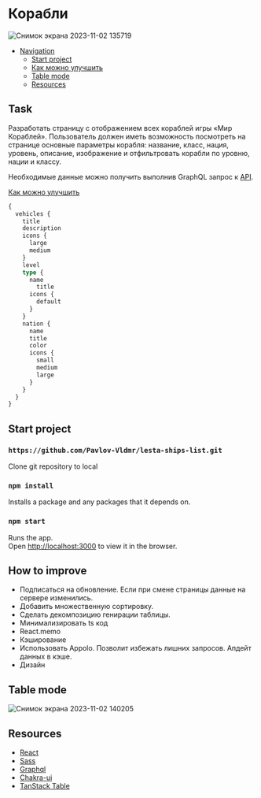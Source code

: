 # Корабли
![Снимок экрана 2023-11-02 135719](https://github.com/Pavlov-Vldmr/lesta-ships-list/assets/72386678/da21319f-d1aa-4c9c-959a-2d8cf3ccd7bb)

- [Navigation](#markdown-navigation) 
    - [Start project](#start-project)
    - [Как можно улучшить](#how-to-improve)
    - [Table mode](#table-mode)
    - [Resources](#resources)

## Task
Разработать страницу с отображением всех кораблей игры «Мир Кораблей». Пользователь должен иметь возможность посмотреть на странице основные параметры корабля: название, класс, нация, уровень, описание, изображение и отфильтровать корабли по уровню, нации и классу.

Необходимые данные можно получить выполнив GraphQL запрос к [API](https://vortex.korabli.su/api/graphql/glossary/).

[Как можно улучшить](#how-to-improve)
```graphql
{
  vehicles {
    title
    description
    icons {
      large
      medium
    }
    level
    type {
      name
    	title
      icons {
        default
      }
    }
    nation {
      name
      title
      color
      icons {
        small
        medium
        large
      }
    }
  }
}
```

## Start project
### `https://github.com/Pavlov-Vldmr/lesta-ships-list.git`
Clone git repository to local

### `npm install`
Installs a package and any packages that it depends on. 

### `npm start`

Runs the app.\
Open [http://localhost:3000](http://localhost:3000) to view it in the browser.


## How to improve
- Подписаться на обновление. Если при смене страницы данные на сервере изменились.
- Добавить множественную сортировку.
- Сделать декомпозицию генирации таблицы.
- Минимализировать ts код
- React.memo
- Кэширование
- Использовать Appolo. Позволит избежать лишних запросов.  Апдейт данных в кэше.
- Дизайн


## Table mode
![Снимок экрана 2023-11-02 140205](https://github.com/Pavlov-Vldmr/lesta-ships-list/assets/72386678/cfb2b728-ff42-4677-a44b-ea9e3140f8c8)

## Resources
- [React](https://react.dev/reference/react)
- [Sass](https://sass-lang.com)
- [Graphql](https://graphql.org)
- [Chakra-ui](https://chakra-ui.com)
- [TanStack Table](https://tanstack.com/table/v8)
